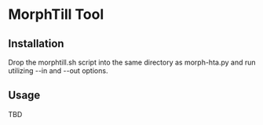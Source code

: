 # MorphTill Tool

## Installation

Drop the morphtill.sh script into the same directory as morph-hta.py and run utilizing --in and --out options.

## Usage

TBD

